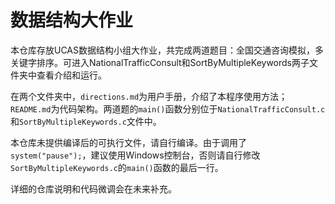 # 数据结构大作业

本仓库存放UCAS数据结构小组大作业，共完成两道题目：全国交通咨询模拟，多关键字排序。可进入NationalTrafficConsult和SortByMultipleKeywords两子文件夹中查看介绍和运行。

在两个文件夹中，`directions.md`为用户手册，介绍了本程序使用方法；`README.md`为代码架构。两道题的`main()`函数分别位于`NationalTrafficConsult.c`和`SortByMultipleKeywords.c`文件中。

本仓库未提供编译后的可执行文件，请自行编译。由于调用了`system("pause");`，建议使用Windows控制台，否则请自行修改`SortByMultipleKeywords.c`的`main()`函数的最后一行。

详细的仓库说明和代码微调会在未来补充。